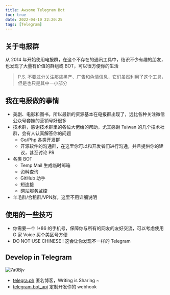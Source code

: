 ```yaml
---
title: Awsome Telegram Bot
toc: true
date: 2022-04-10 22:20:25
tags: [Telegram]
---
```


## 关于电报群

从 2014 年开始使用电报群，在这个不存在的通讯工具中，结识不少有趣的朋友，也发现了大量有价值的群组或 BOT，可以很方便你的生活

> P.S. 不要过分关注那些黑产、广告和色情信息，它们虽然利用了这个工具，但是也只是其中一小部分

## 我在电报做的事情

- 美剧、电影和图书，所以最新的资源基本在电报群出现了，远比各种关注微信公众号套娃的营销号好很多
- 技术群，感谢技术群里的各位大佬给的帮助，尤其感谢 Taiwan 的几个技术社群，会有人认真解答你的问题
  - Go/Php 各类开发群
  - 开源软件的沟通群，在这里你可以和开发者们进行沟通，并且提供你的建议，甚至讨论 PR
- 各类 BOT
  - Temp Mail 生成临时邮箱
  - 资料查询
  - GitHub 助手
  - 短连接
  - 网站服务监控
- 羊毛群/合租群/VPN群，这里不用详细说明

## 使用的一些技巧

- 你需要一个 !+86 的手机号，保障你与所有的网友的友好交流，可以考虑使用 G 家 Voice 买个美区号方便
- DO NOT USE CHINESE ! 这会让你发现不一样的 Telegram

## Develop in Telegram

![7a0Bjv](http://ipic-typora-samzong.oss-cn-qingdao.aliyuncs.com//uPic/7a0Bjv.png)

- [telegra.ph](https://telegra.ph/) 匿名博客，Writing is Sharing ~
- [telegram.bot_api](https://core.telegram.org/bots/api) 定制开发你的 webhook
